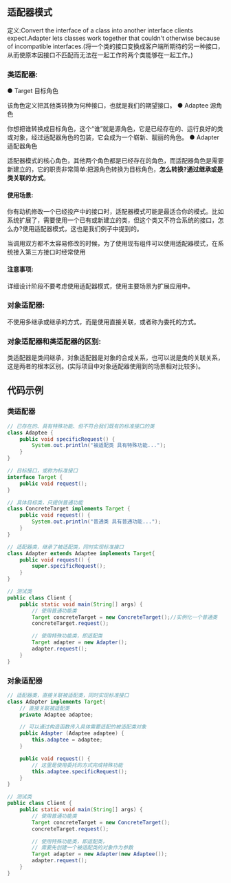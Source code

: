 ## 适配器模式

定义:Convert the interface of a class into another interface clients expect.Adapter lets classes work together that couldn't otherwise because of incompatible interfaces.(将一个类的接口变换成客户端所期待的另一种接口，从而使原本因接口不匹配而无法在一起工作的两个类能够在一起工作。) 

### 类适配器: 

● Target 目标角色 

该角色定义把其他类转换为何种接口，也就是我们的期望接口。
● Adaptee 源角色 

你想把谁转换成目标角色，这个“谁”就是源角色，它是已经存在的、运行良好的类或对象，经过适配器角色的包装，它会成为一个崭新、靓丽的角色。
● Adapter 适配器角色 

适配器模式的核心角色，其他两个角色都是已经存在的角色，而适配器角色是需要新建立的，它的职责非常简单:把源角色转换为目标角色，**怎么转换?通过继承或是类关联的方式**。

#### 使用场景: 

你有动机修改一个已经投产中的接口时，适配器模式可能是最适合你的模式。比如系统扩展了，需要使用一个已有或新建立的类，但这个类又不符合系统的接口，怎么办?使用适配器模式，这也是我们例子中提到的。

当调用双方都不太容易修改的时候，为了使用现有组件可以使用适配器模式，在系统接入第三方接口时经常使用

####  注意事项: 

详细设计阶段不要考虑使用适配器模式，使用主要场景为扩展应用中。 

### 对象适配器: 

不使用多继承或继承的方式，而是使用直接关联，或者称为委托的方式。

### 对象适配器和类适配器的区别:

类适配器是类间继承，对象适配器是对象的合成关系，也可以说是类的关联关系，
这是两者的根本区别。(实际项目中对象适配器使用到的场景相对比较多)。



## 代码示例

### 类适配器

```java
// 已存在的、具有特殊功能、但不符合我们既有的标准接口的类
class Adaptee {
    public void specificRequest() {
        System.out.println("被适配类 具有特殊功能...");
    }
}

// 目标接口，或称为标准接口
interface Target {
    public void request();
}

// 具体目标类，只提供普通功能
class ConcreteTarget implements Target {
    public void request() {
        System.out.println("普通类 具有普通功能...");
    }
}

// 适配器类，继承了被适配类，同时实现标准接口
class Adapter extends Adaptee implements Target{
    public void request() {
        super.specificRequest();
    }
}

// 测试类
public class Client {
    public static void main(String[] args) {
        // 使用普通功能类
        Target concreteTarget = new ConcreteTarget();//实例化一个普通类
        concreteTarget.request();

        // 使用特殊功能类，即适配类
        Target adapter = new Adapter();
        adapter.request();
    }
}
```

### 对象适配器

```java
// 适配器类，直接关联被适配类，同时实现标准接口
class Adapter implements Target{
    // 直接关联被适配类
    private Adaptee adaptee;

    // 可以通过构造函数传入具体需要适配的被适配类对象
    public Adapter (Adaptee adaptee) {
        this.adaptee = adaptee;
    }

    public void request() {
        // 这里是使用委托的方式完成特殊功能
        this.adaptee.specificRequest();
    }
}

// 测试类
public class Client {
    public static void main(String[] args) {
        // 使用普通功能类
        Target concreteTarget = new ConcreteTarget();
        concreteTarget.request();

        // 使用特殊功能类，即适配类，
        // 需要先创建一个被适配类的对象作为参数
        Target adapter = new Adapter(new Adaptee());
        adapter.request();
    }
}
```

